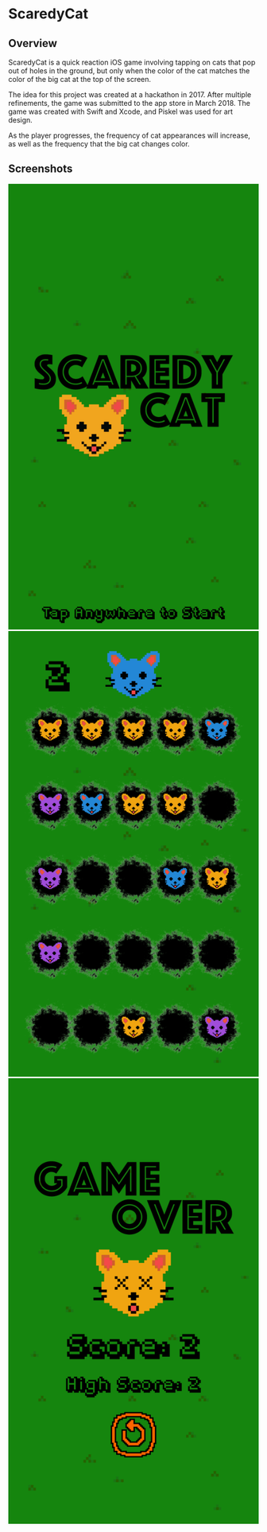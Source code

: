 # ScaredyCat
## Overview
ScaredyCat is a quick reaction iOS game involving tapping on cats that pop out of holes in the ground, but only when the color of the cat matches the color of the big cat at the top of the screen.

The idea for this project was created at a hackathon in 2017. After multiple refinements, the game was submitted to the app store in March 2018. The game was created with Swift and Xcode, and Piskel was used for art design.

As the player progresses, the frequency of cat appearances will increase, as well as the frequency that the big cat changes color.

## Screenshots
![titlescreen](/img/title.png)
![gamescreen](/img/game.png)
![gameover](/img/gameover.png)
